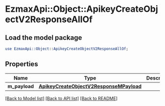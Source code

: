 # EzmaxApi::Object::ApikeyCreateObjectV2ResponseAllOf

## Load the model package
```perl
use EzmaxApi::Object::ApikeyCreateObjectV2ResponseAllOf;
```

## Properties
Name | Type | Description | Notes
------------ | ------------- | ------------- | -------------
**m_payload** | [**ApikeyCreateObjectV2ResponseMPayload**](ApikeyCreateObjectV2ResponseMPayload.md) |  | 

[[Back to Model list]](../README.md#documentation-for-models) [[Back to API list]](../README.md#documentation-for-api-endpoints) [[Back to README]](../README.md)



